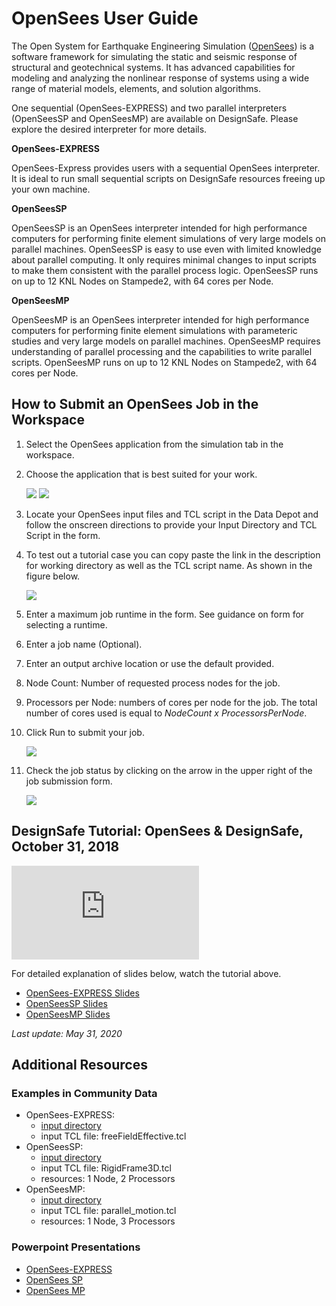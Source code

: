 # OpenSees User Guide

The Open System for Earthquake Engineering Simulation (<a href="http://opensees.berkeley.edu/" target="_blank">OpenSees</a>) is a software framework for simulating the static and seismic response of structural and geotechnical systems. It has advanced capabilities for modeling and analyzing the nonlinear response of systems using a wide range of material models, elements, and solution algorithms.

One sequential (OpenSees-EXPRESS) and two parallel interpreters (OpenSeesSP and OpenSeesMP) are available on DesignSafe. Please explore the desired interpreter for more details.

<b>OpenSees-EXPRESS</b>

OpenSees-Express provides users with a sequential OpenSees interpreter. It is ideal to run small sequential scripts on DesignSafe resources freeing up your own machine.

<b>OpenSeesSP</b>

OpenSeesSP is an OpenSees interpreter intended for high performance computers for performing finite element simulations of very large models on parallel machines. OpenSeesSP is easy to use even with limited knowledge about parallel computing. It only requires minimal changes to input scripts to make them consistent with the parallel process logic. OpenSeesSP runs on up to 12 KNL Nodes on Stampede2, with 64 cores per Node.

<b>OpenSeesMP</b>

OpenSeesMP is an OpenSees interpreter intended for high performance computers for performing finite element simulations with parameteric studies and very large models on parallel machines. OpenSeesMP requires understanding of parallel processing and the capabilities to write parallel scripts. OpenSeesMP runs on up to 12 KNL Nodes on Stampede2, with 64 cores per Node.

## How to Submit an OpenSees Job in the Workspace

1. Select the OpenSees application from the simulation tab in the workspace.

2. Choose the application that is best suited for your work.

	<img src="../imgs/opensees-1.png">

	<img src="../imgs/opensees-2.png">

3. Locate your OpenSees input files and TCL script in the Data Depot and follow the onscreen directions to provide your Input Directory and TCL Script in the form.

4. To test out a tutorial case you can copy paste the link in the description for working directory as well as the TCL script name. As shown in the figure below.


	<img src="../imgs/opensees-3.png" >


5. Enter a maximum job runtime in the form. See guidance on form for selecting a runtime.

6. Enter a job name (Optional).

7. Enter an output archive location or use the default provided. 

8. Node Count: Number of requested process nodes for the job.

9. Processors per Node: numbers of cores per node for the job. The total number of cores used is equal to <i style="">NodeCount x ProcessorsPerNode</i>.

10. Click Run to submit your job.

	<img src="../imgs/opensees-4.png">

11. Check the job status by clicking on the arrow in the upper right of the job submission form.


	<img src="../imgs/opensees-5.png">



## DesignSafe Tutorial: OpenSees &amp; DesignSafe, October 31, 2018

<div class="embed-responsive embed-responsive-16by9">
  <iframe class="embed-responsive-item"
          src="https://www.youtube.com/embed/upMaiz79h7E"
          frameborder="0"
          allowfullscreen></iframe>
</div>


For detailed explanation of slides below, watch the tutorial above.

<ul>
	<li><a href="/media/filer_public/34/e9/34e9dd3c-e954-4a78-9376-e65d1b793277/openseesexpress.pdf" target="_blank">OpenSees-EXPRESS Slides</a></li>
	<li><a href="/media/filer_public/1d/58/1d58638b-6cd4-48a1-b1b8-ce7313986e4e/openseessp.pdf" target="_blank">OpenSeesSP Slides</a></li>
	<li><a href="/media/filer_public/c4/d6/c4d6aaef-5035-4506-9c4b-256fdaa47d0f/openseesmp.pdf" target="_blank">OpenSeesMP Slides</a></li>
</ul>

<em>Last update: May 31, 2020</em>

## Additional Resources

### Examples in Community Data

<ul>
	<li>OpenSees-EXPRESS:
	<ul>
		<li><a href="https://www.designsafe-ci.org/data/browser/public/designsafe.storage.community//app_examples/opensees/OpenSeesEXPRESS" target="_blank">input directory</a></li>
		<li>input TCL file: freeFieldEffective.tcl</li>
	</ul>
	</li>
	<li>OpenSeesSP:
	<ul>
		<li><a href="https://www.designsafe-ci.org/data/browser/public/designsafe.storage.community//app_examples/opensees/OpenSeesSP" target="_blank">input directory</a></li>
		<li>input TCL file: RigidFrame3D.tcl</li>
		<li>resources: 1 Node, 2 Processors   </li>
	</ul>
	</li>
	<li>OpenSeesMP:
	<ul>
		<li><a href="https://www.designsafe-ci.org/data/browser/public/designsafe.storage.community//app_examples/opensees/OpenSeesMP" target="_blank">input directory</a></li>
		<li>input TCL file: parallel_motion.tcl</li>
		<li>resources: 1 Node, 3 Processors  </li>
	</ul>
	</li>
</ul>


### Powerpoint Presentations

* <a href="/media/filer_public/34/e9/34e9dd3c-e954-4a78-9376-e65d1b793277/openseesexpress.pdf" target="_blank">OpenSees-EXPRESS</a>
* <a href="/media/filer_public/1d/58/1d58638b-6cd4-48a1-b1b8-ce7313986e4e/openseessp.pdf" target="_blank">OpenSees SP</a>
* <a href="/media/filer_public/c4/d6/c4d6aaef-5035-4506-9c4b-256fdaa47d0f/openseesmp.pdf" target="_blank">OpenSees MP</a>



